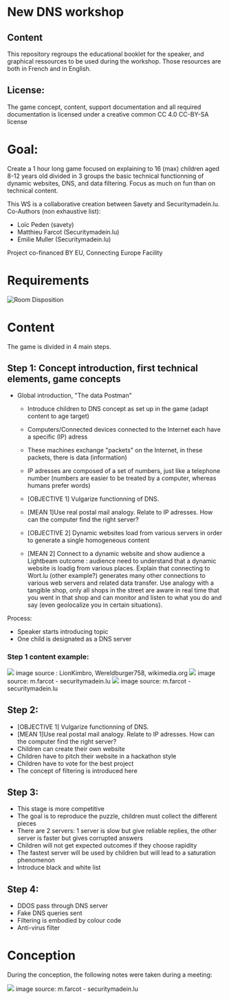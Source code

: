 # New DNS workshop

## Content
This repository regroups the educational booklet for the speaker, and graphical ressources to be used during the workshop. Those resources are both in French and in English.


## License:
The game concept, content, support documentation and all required documentation is licensed under a creative common CC 4.0 CC-BY-SA license

# Goal:
Create a 1 hour long game focused on explaining to 16 (max) children aged 8-12 years old divided in 3 groups the basic technical functionning of dynamic websites, DNS, and data filtering. Focus as much on fun than on technical content.

This WS is a collaborative creation between Savety and Securitymadein.lu. 
Co-Authors (non exhaustive list): 
- Loïc Peden (savety)
- Matthieu Farcot (Securitymadein.lu)
- Emilie Muller (Securitymadein.lu)

Project co-financed BY EU, Connecting Europe Facility

# Requirements

![Room Disposition](ressources_doc/Disposition.png "image source: m.farcot - securitymadein.lu")



# Content

The game is divided in 4 main steps.

## Step 1: Concept introduction, first technical elements, game concepts

- Global introduction, "The data Postman"
    - Introduce children to DNS concept as set up in the game (adapt content to age target)
    - Computers/Connected devices connected to the Internet each have a specific (IP) adress
    - These machines exchange "packets" on the Internet, in these packets, there is data (information)
    - IP adresses are composed of a set of numbers, just like a telephone number (numbers are easier to be treated by a computer, whereas humans prefer words)


     - [OBJECTIVE 1] Vulgarize functionning of DNS.
     - [MEAN 1]Use real postal mail analogy. Relate to IP adresses. How can the computer find the right server?
     - [OBJECTIVE 2] Dynamic websites load from various servers in order to generate a single homogeneous content
     - [MEAN 2] Connect to a dynamic website and show audience a Lightbeam outcome : audience need to understand that a dynamic website is loadig from various places. Explain that connecting to Wort.lu (other example?) generates many other connections to various web servers and related data transfer. Use analogy with a tangible shop, only all shops in the street are aware in real time that you went in that shop and can monitor and listen to what you do and say (even geolocalize you in certain situations).
     

Process:
* Speaker starts introducing topic
* One child is designated as a DNS server
     
     
### Step 1 content example:
<img src="ressources_doc/675px-Domain_name_space.svg.png">
image source : LionKimbro, Wereldburger758, wikimedia.org
<img src="ressources_doc/wort_capture.png">
image source: m.farcot - securitymadein.lu
<img src="ressources_doc/lightbeam_capture.png">
image source: m.farcot - securitymadein.lu

## Step 2:
- [OBJECTIVE 1] Vulgarize functionning of DNS.
- [MEAN 1]Use real postal mail analogy. Relate to IP adresses. How can the computer find the right server?
- Children can create their own website
- Children have to pitch their website in a hackathon style
- Children have to vote for the best project
- The concept of filtering is introduced here

## Step 3:

- This stage is more competitive
- The goal is to reproduce the puzzle, children must collect the different pieces
- There are 2 servers: 1 server is slow but give reliable replies, the other server is faster but gives corrupted answers
- Children will not get expected outcomes if they choose rapidity
- The fastest server will be used by children but will lead to a saturation phenomenon
- Introduce black and white list

## Step 4:

- DDOS pass through DNS server
- Fake DNS queries sent
- Filtering is embodied by colour code
- Anti-virus filter


# Conception
During the conception, the following notes were taken during a meeting: 

<img src="ressources_doc/Brainstorm.jpg">
image source: m.farcot - securitymadein.lu
